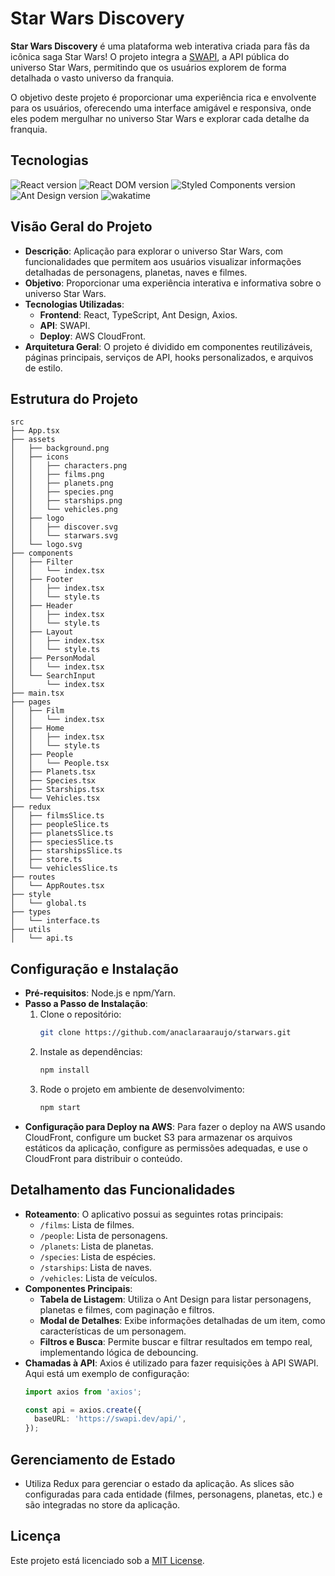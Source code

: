 # Star Wars Discovery

**Star Wars Discovery** é uma plataforma web interativa criada para fãs da icônica saga Star Wars! O projeto integra a [SWAPI](https://swapi.dev/), a API pública do universo Star Wars, permitindo que os usuários explorem de forma detalhada o vasto universo da franquia.

O objetivo deste projeto é proporcionar uma experiência rica e envolvente para os usuários, oferecendo uma interface amigável e responsiva, onde eles podem mergulhar no universo Star Wars e explorar cada detalhe da franquia.

## Tecnologias
<p>
<img alt="React version" src="https://img.shields.io/static/v1?label=react&message=18.3.1&color=18181B&labelColor=61DAFB">
<img alt="React DOM version" src="https://img.shields.io/static/v1?label=react-dom&message=18.3.1&color=18181B&labelColor=61DAFB">
<img alt="Styled Components version" src="https://img.shields.io/static/v1?label=styled-components&message=6.1.13&color=18181B&labelColor=DB7093">
<img alt="Ant Design version" src="https://img.shields.io/static/v1?label=antd&message=5.21.6&color=18181B&labelColor=1890FF">
<img alt="wakatime" src="https://wakatime.com/badge/user/30563c84-4568-4594-9bbe-b31f0effd26b/project/8a4bed5e-23b7-4bce-864f-ffeefccfd780.svg">
</p>

## **Visão Geral do Projeto**
- **Descrição**: Aplicação para explorar o universo Star Wars, com funcionalidades que permitem aos usuários visualizar informações detalhadas de personagens, planetas, naves e filmes.
- **Objetivo**: Proporcionar uma experiência interativa e informativa sobre o universo Star Wars.
- **Tecnologias Utilizadas**: 
  - **Frontend**: React, TypeScript, Ant Design, Axios.
  - **API**: SWAPI.
  - **Deploy**: AWS CloudFront.
- **Arquitetura Geral**: O projeto é dividido em componentes reutilizáveis, páginas principais, serviços de API, hooks personalizados, e arquivos de estilo.

## **Estrutura do Projeto**
```
src
├── App.tsx
├── assets
│   ├── background.png
│   ├── icons
│   │   ├── characters.png
│   │   ├── films.png
│   │   ├── planets.png
│   │   ├── species.png
│   │   ├── starships.png
│   │   └── vehicles.png
│   ├── logo
│   │   ├── discover.svg
│   │   └── starwars.svg
│   └── logo.svg
├── components
│   ├── Filter
│   │   └── index.tsx
│   ├── Footer
│   │   ├── index.tsx
│   │   └── style.ts
│   ├── Header
│   │   ├── index.tsx
│   │   └── style.ts
│   ├── Layout
│   │   ├── index.tsx
│   │   └── style.ts
│   ├── PersonModal
│   │   └── index.tsx
│   └── SearchInput
│       └── index.tsx
├── main.tsx
├── pages
│   ├── Film
│   │   └── index.tsx
│   ├── Home
│   │   ├── index.tsx
│   │   └── style.ts
│   ├── People
│   │   └── People.tsx
│   ├── Planets.tsx
│   ├── Species.tsx
│   ├── Starships.tsx
│   └── Vehicles.tsx
├── redux
│   ├── filmsSlice.ts
│   ├── peopleSlice.ts
│   ├── planetsSlice.ts
│   ├── speciesSlice.ts
│   ├── starshipsSlice.ts
│   ├── store.ts
│   └── vehiclesSlice.ts
├── routes
│   └── AppRoutes.tsx
├── style
│   └── global.ts
├── types
│   └── interface.ts
├── utils
│   └── api.ts
```

## **Configuração e Instalação**
- **Pré-requisitos**: Node.js e npm/Yarn.
- **Passo a Passo de Instalação**:
  1. Clone o repositório:
     ```bash
     git clone https://github.com/anaclaraaraujo/starwars.git
     ```
  2. Instale as dependências:
     ```bash
     npm install
     ```
  3. Rode o projeto em ambiente de desenvolvimento:
     ```bash
     npm start
     ```
- **Configuração para Deploy na AWS**: Para fazer o deploy na AWS usando CloudFront, configure um bucket S3 para armazenar os arquivos estáticos da aplicação, configure as permissões adequadas, e use o CloudFront para distribuir o conteúdo.

## **Detalhamento das Funcionalidades**
- **Roteamento**: O aplicativo possui as seguintes rotas principais:
  - `/films`: Lista de filmes.
  - `/people`: Lista de personagens.
  - `/planets`: Lista de planetas.
  - `/species`: Lista de espécies.
  - `/starships`: Lista de naves.
  - `/vehicles`: Lista de veículos.
- **Componentes Principais**:
  - **Tabela de Listagem**: Utiliza o Ant Design para listar personagens, planetas e filmes, com paginação e filtros.
  - **Modal de Detalhes**: Exibe informações detalhadas de um item, como características de um personagem.
  - **Filtros e Busca**: Permite buscar e filtrar resultados em tempo real, implementando lógica de debouncing.
- **Chamadas à API**: Axios é utilizado para fazer requisições à API SWAPI. Aqui está um exemplo de configuração:
  ```typescript
  import axios from 'axios';

  const api = axios.create({
    baseURL: 'https://swapi.dev/api/',
  });
  ```

## **Gerenciamento de Estado**
- Utiliza Redux para gerenciar o estado da aplicação. As slices são configuradas para cada entidade (filmes, personagens, planetas, etc.) e são integradas no store da aplicação.

## Licença
Este projeto está licenciado sob a [MIT License](LICENSE).